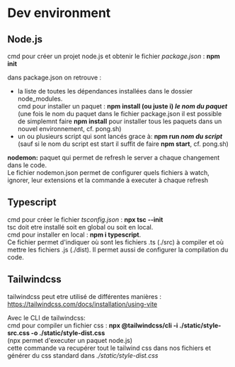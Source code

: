 # Dev environment

## Node.js

cmd pour créer un projet node.js et obtenir le fichier *package.json* : **npm init**

dans package.json on retrouve :

- la liste de toutes les dépendances installées dans le dossier node_modules. \
 cmd pour installer un paquet : **npm install (ou juste i) *le nom du paquet*** (une fois le nom du paquet dans le fichier package.json il est possible de simplemnt faire **npm install** pour installer tous les paquets dans un nouvel environnement, cf. pong.sh)
- un ou plusieurs script qui sont lancés grace à: **npm run *nom du script*** (sauf si le nom du script est start il suffit de faire **npm start**, cf. pong.sh)

**nodemon:** 
paquet qui permet de refresh le server a chaque changement dans le code. \
Le fichier nodemon.json permet de configurer quels fichiers à watch, ignorer, leur extensions et la commande à executer à chaque refresh

## Typescript

cmd pour créer le fichier *tsconfig.json* : **npx tsc --init** \
tsc doit etre installé soit en global ou soit en local.\
cmd pour installer en local : **npm i typescript**.\
Ce fichier permet d'indiquer où sont les fichiers .ts (./src) à compiler et où mettre les fichiers .js (./dist). Il permet aussi de configurer la compilation du code.

## Tailwindcss

tailwindcss peut etre utilisé de différentes manières : <https://tailwindcss.com/docs/installation/using-vite>

Avec le CLI de tailwindcss:\
cmd pour compiler un fichier css : **npx @tailwindcss/cli -i ./static/style-src.css -o ./static/style-dist.css** \
(npx permet d'executer un paquet node.js) \
cette commande va recupérer tout le tailwind css dans nos fichiers et générer du css standard dans *./static/style-dist.css*

